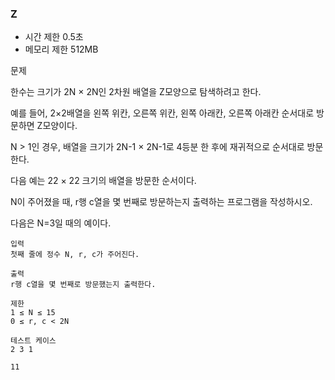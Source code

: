 ### Z
- 시간 제한 0.5초
- 메모리 제한 512MB

문제

한수는 크기가 2N × 2N인 2차원 배열을 Z모양으로 탐색하려고 한다.

예를 들어, 2×2배열을 왼쪽 위칸, 오른쪽 위칸, 왼쪽 아래칸, 오른쪽 아래칸 순서대로 방문하면 Z모양이다.

N > 1인 경우, 배열을 크기가 2N-1 × 2N-1로 4등분 한 후에 재귀적으로 순서대로 방문한다.

다음 예는 22 × 22 크기의 배열을 방문한 순서이다.

N이 주어졌을 때, r행 c열을 몇 번째로 방문하는지 출력하는 프로그램을 작성하시오.

다음은 N=3일 때의 예이다.
```
입력
첫째 줄에 정수 N, r, c가 주어진다.

출력
r행 c열을 몇 번째로 방문했는지 출력한다.

제한
1 ≤ N ≤ 15
0 ≤ r, c < 2N

테스트 케이스
2 3 1

11
```
